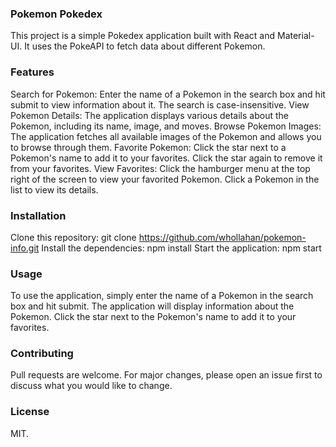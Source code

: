 ### Pokemon Pokedex
This project is a simple Pokedex application built with React and Material-UI. It uses the PokeAPI to fetch data about different Pokemon.

### Features
Search for Pokemon: Enter the name of a Pokemon in the search box and hit submit to view information about it. The search is case-insensitive.
View Pokemon Details: The application displays various details about the Pokemon, including its name, image, and moves.
Browse Pokemon Images: The application fetches all available images of the Pokemon and allows you to browse through them.
Favorite Pokemon: Click the star next to a Pokemon's name to add it to your favorites. Click the star again to remove it from your favorites.
View Favorites: Click the hamburger menu at the top right of the screen to view your favorited Pokemon. Click a Pokemon in the list to view its details.
### Installation
Clone this repository: git clone https://github.com/whollahan/pokemon-info.git
Install the dependencies: npm install
Start the application: npm start
### Usage
To use the application, simply enter the name of a Pokemon in the search box and hit submit. The application will display information about the Pokemon. Click the star next to the Pokemon's name to add it to your favorites.

### Contributing
Pull requests are welcome. For major changes, please open an issue first to discuss what you would like to change.

### License
MIT.